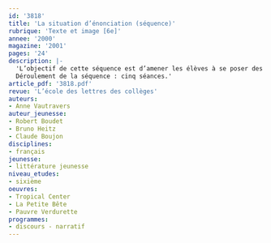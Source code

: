 ```yaml
---
id: '3818'
title: 'La situation d’énonciation (séquence)'
rubrique: 'Texte et image [6e]'
annee: '2000'
magazine: '2001'
pages: '24'
description: |-
  'L’objectif de cette séquence est d’amener les élèves à se poser des questions sur la situation d’énonciation chaque fois qu’ils se retrouvent face à un texte. Le travail portera d’abord sur la situation d’énonciation en général, puis dans un récit, en attirant l’attention des élèves sur l’émetteur, le narrateur et l’auteur (à trois niveaux différents, donc, de cette situation), sur les rapports entre l’émetteur, le narrateur, l’auteur et l’énoncé et, enfin, sur l’effet produit sur l’énonciataire. L’énonciation est l’un des enjeux les plus importants dans la compréhension des textes. En effet, savoir qui parle, à qui et, surtout, dans quel but, oriente la lecture et permet d’entrer directement dans l’interprétation. On peut, dès la classe de sixième, aborder cette notion qui sera approfondie au lycée. Les supports de ce travail seront des extraits de bandes dessinées, d’albums ou de textes courts, dans lesquels la situation d’énonciation pose problème et fait sens.
  Déroulement de la séquence : cinq séances.'
article_pdf: '3818.pdf'
revue: 'L’école des lettres des collèges'
auteurs:
- Anne Vautravers
auteur_jeunesse:
- Robert Boudet
- Bruno Heitz
- Claude Boujon
disciplines:
- français
jeunesse:
- littérature jeunesse
niveau_etudes:
- sixième
oeuvres:
- Tropical Center
- La Petite Bête
- Pauvre Verdurette
programmes:
- discours - narratif
---
```

